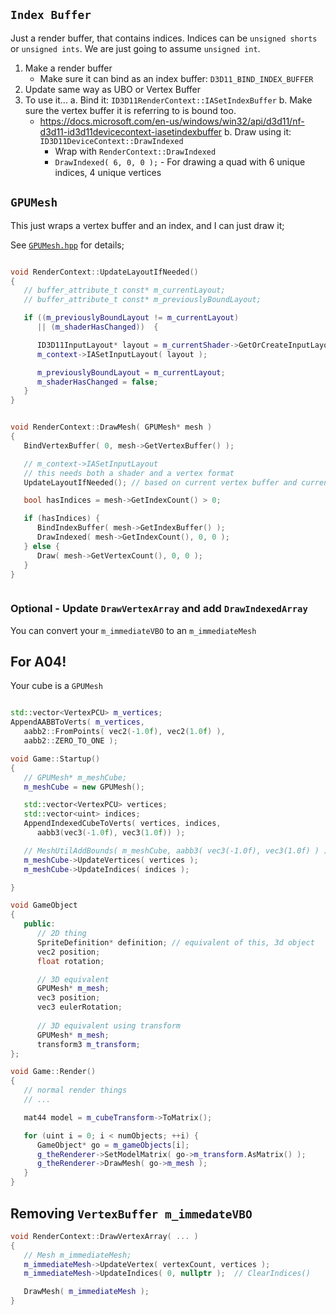 ## `Index Buffer`

Just a render buffer, that contains indices.   Indices can be `unsigned shorts` or `unsigned ints`.  We are just going to assume `unsigned int`.

1. Make a render buffer
   - Make sure it can bind as an index buffer: `D3D11_BIND_INDEX_BUFFER`
2. Update same way as UBO or Vertex Buffer
3. To use it...
   a. Bind it: `ID3D11RenderContext::IASetIndexBuffer`
   b. Make sure the vertex buffer it is referring to is bound too. 
   - https://docs.microsoft.com/en-us/windows/win32/api/d3d11/nf-d3d11-id3d11devicecontext-iasetindexbuffer
   b. Draw using it: `ID3D11DeviceContext::DrawIndexed`
      - Wrap with `RenderContext::DrawIndexed`
      - `DrawIndexed( 6, 0, 0 );` - For drawing a quad with 6 unique indices, 4 unique vertices


## `GPUMesh`

This just wraps a vertex buffer and an index, and I can just draw it; 

See [`GPUMesh.hpp`](./GPUMesh.hpp) for details; 

```cpp

void RenderContext::UpdateLayoutIfNeeded()
{
   // buffer_attribute_t const* m_currentLayout; 
   // buffer_attribute_t const* m_previouslyBoundLayout;

   if ((m_previouslyBoundLayout != m_currentLayout) 
      || (m_shaderHasChanged))  {

      ID3D11InputLayout* layout = m_currentShader->GetOrCreateInputLayout( m_currentLayout );
      m_context->IASetInputLayout( layout );

      m_previouslyBoundLayout = m_currentLayout; 
      m_shaderHasChanged = false; 
   }
}


void RenderContext::DrawMesh( GPUMesh* mesh )
{
   BindVertexBuffer( 0, mesh->GetVertexBuffer() );  

   // m_context->IASetInputLayout
   // this needs both a shader and a vertex format
   UpdateLayoutIfNeeded(); // based on current vertex buffer and current shader

   bool hasIndices = mesh->GetIndexCount() > 0; 

   if (hasIndices) {
      BindIndexBuffer( mesh->GetIndexBuffer() ); 
      DrawIndexed( mesh->GetIndexCount(), 0, 0 ); 
   } else {
      Draw( mesh->GetVertexCount(), 0, 0 ); 
   }
}



```

### Optional - Update `DrawVertexArray` and add `DrawIndexedArray`

You can convert your `m_immediateVBO` to an `m_immediateMesh`


## For A04!

Your cube is a `GPUMesh`

```cpp

std::vector<VertexPCU> m_vertices; 
AppendAABBToVerts( m_vertices, 
   aabb2::FromPoints( vec2(-1.0f), vec2(1.0f) ), 
   aabb2::ZERO_TO_ONE ); 

void Game::Startup()
{
   // GPUMesh* m_meshCube;
   m_meshCube = new GPUMesh(); 

   std::vector<VertexPCU> vertices;
   std::vector<uint> indices; 
   AppendIndexedCubeToVerts( vertices, indices, 
      aabb3(vec3(-1.0f), vec3(1.0f)) ); 

   // MeshUtilAddBounds( m_meshCube, aabb3( vec3(-1.0f), vec3(1.0f) ) ); 
   m_meshCube->UpdateVertices( vertices ); 
   m_meshCube->UpdateIndices( indices );  

}

void GameObject
{
   public:
      // 2D thing
      SpriteDefinition* definition; // equivalent of this, 3d object
      vec2 position;
      float rotation; 

      // 3D equivalent
      GPUMesh* m_mesh; 
      vec3 position; 
      vec3 eulerRotation; 
      
      // 3D equivalent using transform
      GPUMesh* m_mesh;
      transform3 m_transform; 
};

void Game::Render()
{
   // normal render things
   // ...

   mat44 model = m_cubeTransform->ToMatrix(); 

   for (uint i = 0; i < numObjects; ++i) {
      GameObject* go = m_gameObjects[i]; 
      g_theRenderer->SetModelMatrix( go->m_transform.AsMatrix() ); 
      g_theRenderer->DrawMesh( go->m_mesh ); 
   }
}
```




## Removing `VertexBuffer m_immedateVBO`

```cpp
void RenderContext::DrawVertexArray( ... )
{
   // Mesh m_immediateMesh; 
   m_immediateMesh->UpdateVertex( vertexCount, vertices ); 
   m_immediateMesh->UpdateIndices( 0, nullptr );  // ClearIndices()

   DrawMesh( m_immediateMesh ); 
}
```